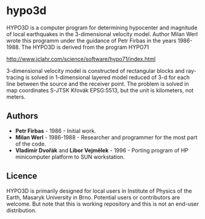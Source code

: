 # hypo3d
HYPO3D is a computer program for determining hypocenter and magnitude
of local earthquakes in the 3-dimensional velocity model.
Author Milan Werl wrote this programm under the guidance of Petr Firbas in the years 1986-1988.
The HYPO3D is derived from the program HYPO71

 http://www.jclahr.com/science/software/hypo71/index.html

3-dimensional velocity model is constructed of rectangular blocks
and ray-tracing is solved in 1-dimensional layered model reduced of 3-d for each line between the source and the receiver point.
The problem is solved in map coordinates S-JTSK Křovák EPSG:5513, but the unit is kilometers, not meters.

## Authors
* **Petr Firbas** - 1986 - Initial work.
* **Milan Werl** - 1986-1988 - Researcher and programmer for the most part of the code.
* **Vladimír Dvořák** and **Libor Vejmělek** - 1996 - Porting program of HP minicomputer platform to SUN workstation.

## Licence
HYPO3D is primarily designed for local users in Institute of Physics of the Earth, Masaryk University in Brno.
Potential users or contributors are welcome. 
But note that this is working repository and this is not an end-user distribution. 
